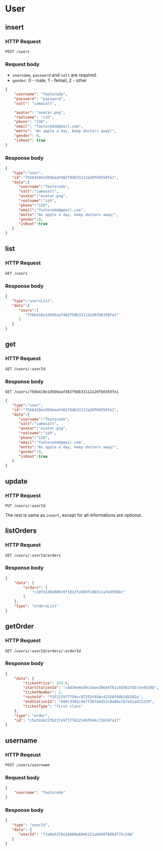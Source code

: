 # User

## insert

### HTTP Request

```
POST /users
```

### Request body

- `username`, `password` and `salt` are required.
- `gender`: 0 - male, 1 - femail, 2 - other

```json
{
    "username": "footoredo",
    "password": "password",
    "salt": "iamasalt",

    "avatar": "avatar.png",
    "realname": "zzh",
    "phone": "110",
    "email": "footoredo@gmail.com",
    "motto": "An apple a day, keep doctors away!",
    "gender": 0,
    "isRoot": true
}
```

### Response body

```json
{
   "type":"user",
   "id":"756b418e1d5b6aaf482f9db33112a20fb0350fe1",
   "data":{
      "username":"footoredo",
      "salt":"iamasalt",
      "avatar":"avatar.png",
      "realname":"zzh",
      "phone":"110",
      "email":"footoredo@gmail.com",
      "motto":"An apple a day, keep doctors away!",
      "gender":0,
      "isRoot":true
   }
}
```

## list

### HTTP Request

```
GET /users
```

### Response body
```json
{
   "type":"usersList",
   "data":{
      "users":[
         "756b418e1d5b6aaf482f9db33112a20fb0350fe1"
      ]
   }
}
```

## get

### HTTP Request

```
GET /users/:userId
```

### Response body
```
GET /users/756b418e1d5b6aaf482f9db33112a20fb0350fe1
```
```json
{
   "type":"user",
   "id":"756b418e1d5b6aaf482f9db33112a20fb0350fe1",
   "data":{
      "username":"footoredo",
      "salt":"iamasalt",
      "avatar":"avatar.png",
      "realname":"zzh",
      "phone":"110",
      "email":"footoredo@gmail.com",
      "motto":"An apple a day, keep doctors away!",
      "gender":0,
      "isRoot":true
   }
}
```

## update

### HTTP Request

```
PUT /users/:userId
```

The rest is same as `insert`, except for all informations are optional.

## listOrders

### HTTP Request
```
GET /users/:userId/orders
```

### Response body
```json
{
    "data": {
        "orders": [
            "c10fd1d8e080c6f1022fa589f1d65c1a7ed556bc"
        ]
    },
    "type": "ordersList"
}
```

## getOrder

### HTTP Request
```
GET /users/:userId/orders/:orderId
```

### Response body
```json
{
    "data": {
        "ticketPrice": 259.0,
        "startStationId": "c4d36e6e39c1bee38644761c8d562fd5c5ede28b",
        "ticketNumber": 2,
        "routeId": "f5f2225f7758cc97253c658c42320f40b1db282a",
        "endStationId": "089c3301cde7f387d4d53c0a0be7bfe51ad32229",
        "ticketType": "first class"
    },
    "type": "order",
    "id": "c5e32ab22f6227e9f177612148f044c72624fa1f"
}
```

## username

### HTTP Reqeust
```
POST /users/username
```

### Request body
```json
{
    "username": "footoredo"
}
```

### Response body
```json
{
   "type": "userId",
   "data": {
      "userId": "f3a6e5276e18609a6845321ab858708bdf75c2db"
   }
}
```
